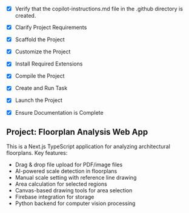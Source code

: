 <!-- Use this file to provide workspace-specific custom instructions to Copilot. For more details, visit https://code.visualstudio.com/docs/copilot/copilot-customization#_use-a-githubcopilotinstructionsmd-file -->
- [x] Verify that the copilot-instructions.md file in the .github directory is created.

- [x] Clarify Project Requirements
	<!-- Next.js TypeScript web application for floorplan analysis with Firebase integration -->

- [x] Scaffold the Project
	<!-- Project structure created with Next.js, TypeScript, Tailwind CSS, components, and package.json -->

- [x] Customize the Project
	<!-- Created FileUpload, FloorplanCanvas, and ScaleControl components with drag-drop and canvas drawing functionality -->

- [x] Install Required Extensions
	<!-- No specific extensions required - using standard Next.js setup -->

- [x] Compile the Project
	<!-- Project builds successfully with Next.js 14.2.5 -->

- [x] Create and Run Task
	<!-- Development server task created and running on http://localhost:3000 -->

- [x] Launch the Project
	<!-- Development server is running and ready for testing -->

- [x] Ensure Documentation is Complete
	<!-- README.md created with comprehensive documentation -->

## Project: Floorplan Analysis Web App
This is a Next.js TypeScript application for analyzing architectural floorplans. Key features:
- Drag & drop file upload for PDF/image files
- AI-powered scale detection in floorplans
- Manual scale setting with reference line drawing
- Area calculation for selected regions
- Canvas-based drawing tools for area selection
- Firebase integration for storage
- Python backend for computer vision processing
